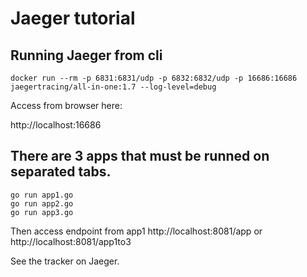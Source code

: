 # Jaeger tutorial

## Running Jaeger from cli

```
docker run --rm -p 6831:6831/udp -p 6832:6832/udp -p 16686:16686 jaegertracing/all-in-one:1.7 --log-level=debug
```

Access from browser here:

http://localhost:16686

## There are 3 apps that must be runned on separated tabs.
```
go run app1.go
go run app2.go
go run app3.go
```

Then access endpoint from app1
http://localhost:8081/app
or 
http://localhost:8081/app1to3


See the tracker on Jaeger.
